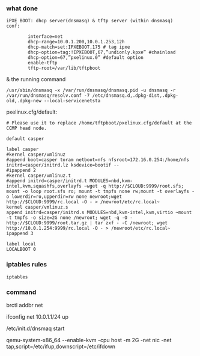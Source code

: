 ### what done ###
    iPXE BOOT: dhcp server(dnsmasq) & tftp server (within dnsmasq)
    conf:
```
        interface=net
        dhcp-range=10.0.1.200,10.0.1.253,12h
        dhcp-match=set:IPXEBOOT,175 # tag ipxe
        dhcp-option=tag:!IPXEBOOT,67,”undionly.kpxe” #chainload
        dhcp-option=67,”pxelinux.0” #default option
        enable-tftp
        tftp-root=/var/lib/tftpboot
```

& the running command

```
/usr/sbin/dnsmasq -x /var/run/dnsmasq/dnsmasq.pid -u dnsmasq -r /var/run/dnsmasq/resolv.conf -7 /etc/dnsmasq.d,.dpkg-dist,.dpkg-old,.dpkg-new --local-servicenetsta
```


pxelinux.cfg/default:

```
# Please use it to replace /home/tftpboot/pxelinux.cfg/default at the CCMP head node.

default casper

label casper
#kernel casper/vmlinuz
#append boot=casper toram netboot=nfs nfsroot=172.16.0.254:/home/nfs initrd=casper/initrd.lz ksdevice=bootif --
#ipappend 2
#kernel casper/vmlinuz.t
#append initrd=casper/initrd.t MODULES=nbd,kvm-intel,kvm,squashfs,overlayfs ~wget -q http://$CLOUD:9999/root.sfs; mount -o loop root.sfs ro; mount -t tmpfs none rw;mount -t overlayfs -o lowerdir=ro,upperdir=rw none newroot;wget http://$CLOUD:9999/rc.local -O - > /newroot/etc/rc.local~
kernel casper/vmlinuz.s
append initrd=casper/initrd.s MODULES=nbd,kvm-intel,kvm,virtio ~mount -t tmpfs -o size=2G none /newroot; wget -q -O - http://$CLOUD:9999/root.tar.gz | tar zxf - -C /newroot; wget http://10.0.1.254:9999/rc.local -O - > /newroot/etc/rc.local~
ipappend 3

label local
LOCALBOOT 0
```

### iptables rules ###
    iptables

### command ###

brctl addbr net

ifconfig net 10.0.1.1/24 up

/etc/init.d/dnsmaq start

qemu-system-x86_64 --enable-kvm -cpu host  -m 2G -net  nic -net tap,script=/etc/ifup,downscript=/etc/ifdown

